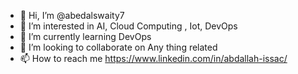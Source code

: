 - 👋 Hi, I’m @abedalswaity7
- 👀 I’m interested in AI, Cloud Computing , Iot, DevOps
- 🌱 I’m currently learning DevOps
- 💞️ I’m looking to collaborate on Any thing related
- 📫 How to reach me https://www.linkedin.com/in/abdallah-issac/

<!---
abedalswaity7/abedalswaity7 is a ✨ special ✨ repository because its `README.md` (this file) appears on your GitHub profile.
You can click the Preview link to take a look at your changes.
--->
